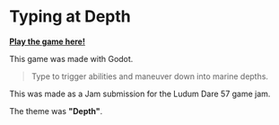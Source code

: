# Typing at Depth

**[Play the game here!](https://levi.dev/typing-at-depth)**

This game was made with Godot.

> Type to trigger abilities and maneuver down into marine depths.

This was made as a Jam submission for the Ludum Dare 57 game jam.

The theme was **"Depth"**.
